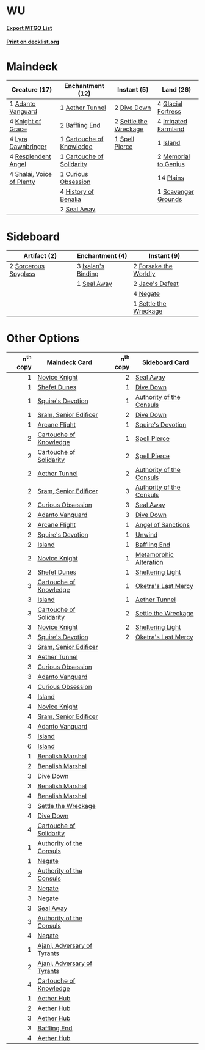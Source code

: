 # WU

#### [Export MTGO List](../collection/WU/WU.txt)
#### [Print on decklist.org](http://decklist.org/?deckmain=1%09Adanto%20Vanguard%0A1%09Aether%20Tunnel%0A2%09Baffling%20End%0A1%09Cartouche%20of%20Knowledge%0A1%09Cartouche%20of%20Solidarity%0A1%09Curious%20Obsession%0A2%09Dive%20Down%0A4%09Glacial%20Fortress%0A4%09History%20of%20Benalia%0A4%09Irrigated%20Farmland%0A1%09Island%0A4%09Knight%20of%20Grace%0A4%09Lyra%20Dawnbringer%0A2%09Memorial%20to%20Genius%0A14%09Plains%0A4%09Resplendent%20Angel%0A1%09Scavenger%20Grounds%0A2%09Seal%20Away%0A2%09Settle%20the%20Wreckage%0A4%09Shalai,%20Voice%20of%20Plenty%0A1%09Spell%20Pierce&deckside=2%09Forsake%20the%20Worldly%0A3%09Ixalan's%20Binding%0A2%09Jace's%20Defeat%0A4%09Negate%0A1%09Seal%20Away%0A1%09Settle%20the%20Wreckage%0A2%09Sorcerous%20Spyglass)
# Maindeck

|                                           Creature (17)                                            |                                          Enchantment (12)                                          |                                          Instant (5)                                           |                                           Land (26)                                           |
|----------------------------------------------------------------------------------------------------|----------------------------------------------------------------------------------------------------|------------------------------------------------------------------------------------------------|-----------------------------------------------------------------------------------------------|
|1 [Adanto Vanguard](http://gatherer.wizards.com/Pages/Card/Details.aspx?multiverseid=435152)        |1 [Aether Tunnel](http://gatherer.wizards.com/Pages/Card/Details.aspx?multiverseid=447179)          |2 [Dive Down](http://gatherer.wizards.com/Pages/Card/Details.aspx?multiverseid=435205)          |4 [Glacial Fortress](http://gatherer.wizards.com/Pages/Card/Details.aspx?multiverseid=435416)  |
|4 [Knight of Grace](http://gatherer.wizards.com/Pages/Card/Details.aspx?multiverseid=442911)        |2 [Baffling End](http://gatherer.wizards.com/Pages/Card/Details.aspx?multiverseid=439658)           |2 [Settle the Wreckage](http://gatherer.wizards.com/Pages/Card/Details.aspx?multiverseid=435186)|4 [Irrigated Farmland](http://gatherer.wizards.com/Pages/Card/Details.aspx?multiverseid=426947)|
|4 [Lyra Dawnbringer](http://gatherer.wizards.com/Pages/Card/Details.aspx?multiverseid=442914)       |1 [Cartouche of Knowledge](http://gatherer.wizards.com/Pages/Card/Details.aspx?multiverseid=426747) |1 [Spell Pierce](http://gatherer.wizards.com/Pages/Card/Details.aspx?multiverseid=425876)       |1 [Island](http://gatherer.wizards.com/Pages/Card/Details.aspx?multiverseid=439602)            |
|4 [Resplendent Angel](http://gatherer.wizards.com/Pages/Card/Details.aspx?multiverseid=447170)      |1 [Cartouche of Solidarity](http://gatherer.wizards.com/Pages/Card/Details.aspx?multiverseid=426709)|                                                                                                |2 [Memorial to Genius](http://gatherer.wizards.com/Pages/Card/Details.aspx?multiverseid=443131)|
|4 [Shalai, Voice of Plenty](http://gatherer.wizards.com/Pages/Card/Details.aspx?multiverseid=442923)|1 [Curious Obsession](http://gatherer.wizards.com/Pages/Card/Details.aspx?multiverseid=439692)      |                                                                                                |14 [Plains](http://gatherer.wizards.com/Pages/Card/Details.aspx?multiverseid=439601)           |
|                                                                                                    |4 [History of Benalia](http://gatherer.wizards.com/Pages/Card/Details.aspx?multiverseid=442909)     |                                                                                                |1 [Scavenger Grounds](http://gatherer.wizards.com/Pages/Card/Details.aspx?multiverseid=430871) |
|                                                                                                    |2 [Seal Away](http://gatherer.wizards.com/Pages/Card/Details.aspx?multiverseid=442919)              |                                                                                                |                                                                                               |


# Sideboard

|                                         Artifact (2)                                          |                                       Enchantment (4)                                       |                                          Instant (9)                                           |
|-----------------------------------------------------------------------------------------------|---------------------------------------------------------------------------------------------|------------------------------------------------------------------------------------------------|
|2 [Sorcerous Spyglass](http://gatherer.wizards.com/Pages/Card/Details.aspx?multiverseid=435407)|3 [Ixalan's Binding](http://gatherer.wizards.com/Pages/Card/Details.aspx?multiverseid=435168)|2 [Forsake the Worldly](http://gatherer.wizards.com/Pages/Card/Details.aspx?multiverseid=426715)|
|                                                                                               |1 [Seal Away](http://gatherer.wizards.com/Pages/Card/Details.aspx?multiverseid=442919)       |2 [Jace's Defeat](http://gatherer.wizards.com/Pages/Card/Details.aspx?multiverseid=430727)      |
|                                                                                               |                                                                                             |4 [Negate](http://gatherer.wizards.com/Pages/Card/Details.aspx?multiverseid=447135)             |
|                                                                                               |                                                                                             |1 [Settle the Wreckage](http://gatherer.wizards.com/Pages/Card/Details.aspx?multiverseid=435186)|


# Other Options

|*n*<sup>th</sup> copy|                                            Maindeck Card                                             |*n*<sup>th</sup> copy|                                          Sideboard Card                                           |
|--------------------:|------------------------------------------------------------------------------------------------------|--------------------:|---------------------------------------------------------------------------------------------------|
|                    1|[Novice Knight](http://gatherer.wizards.com/Pages/Card/Details.aspx?multiverseid=447166)              |                    2|[Seal Away](http://gatherer.wizards.com/Pages/Card/Details.aspx?multiverseid=442919)               |
|                    1|[Shefet Dunes](http://gatherer.wizards.com/Pages/Card/Details.aspx?multiverseid=430872)               |                    1|[Dive Down](http://gatherer.wizards.com/Pages/Card/Details.aspx?multiverseid=435205)               |
|                    1|[Squire's Devotion](http://gatherer.wizards.com/Pages/Card/Details.aspx?multiverseid=439682)          |                    1|[Authority of the Consuls](http://gatherer.wizards.com/Pages/Card/Details.aspx?multiverseid=417578)|
|                    1|[Sram, Senior Edificer](http://gatherer.wizards.com/Pages/Card/Details.aspx?multiverseid=423690)      |                    2|[Dive Down](http://gatherer.wizards.com/Pages/Card/Details.aspx?multiverseid=435205)               |
|                    1|[Arcane Flight](http://gatherer.wizards.com/Pages/Card/Details.aspx?multiverseid=442931)              |                    1|[Squire's Devotion](http://gatherer.wizards.com/Pages/Card/Details.aspx?multiverseid=439682)       |
|                    2|[Cartouche of Knowledge](http://gatherer.wizards.com/Pages/Card/Details.aspx?multiverseid=426747)     |                    1|[Spell Pierce](http://gatherer.wizards.com/Pages/Card/Details.aspx?multiverseid=425876)            |
|                    2|[Cartouche of Solidarity](http://gatherer.wizards.com/Pages/Card/Details.aspx?multiverseid=426709)    |                    2|[Spell Pierce](http://gatherer.wizards.com/Pages/Card/Details.aspx?multiverseid=425876)            |
|                    2|[Aether Tunnel](http://gatherer.wizards.com/Pages/Card/Details.aspx?multiverseid=447179)              |                    2|[Authority of the Consuls](http://gatherer.wizards.com/Pages/Card/Details.aspx?multiverseid=417578)|
|                    2|[Sram, Senior Edificer](http://gatherer.wizards.com/Pages/Card/Details.aspx?multiverseid=423690)      |                    3|[Authority of the Consuls](http://gatherer.wizards.com/Pages/Card/Details.aspx?multiverseid=417578)|
|                    2|[Curious Obsession](http://gatherer.wizards.com/Pages/Card/Details.aspx?multiverseid=439692)          |                    3|[Seal Away](http://gatherer.wizards.com/Pages/Card/Details.aspx?multiverseid=442919)               |
|                    2|[Adanto Vanguard](http://gatherer.wizards.com/Pages/Card/Details.aspx?multiverseid=435152)            |                    3|[Dive Down](http://gatherer.wizards.com/Pages/Card/Details.aspx?multiverseid=435205)               |
|                    2|[Arcane Flight](http://gatherer.wizards.com/Pages/Card/Details.aspx?multiverseid=442931)              |                    1|[Angel of Sanctions](http://gatherer.wizards.com/Pages/Card/Details.aspx?multiverseid=426703)      |
|                    2|[Squire's Devotion](http://gatherer.wizards.com/Pages/Card/Details.aspx?multiverseid=439682)          |                    1|[Unwind](http://gatherer.wizards.com/Pages/Card/Details.aspx?multiverseid=442960)                  |
|                    2|[Island](http://gatherer.wizards.com/Pages/Card/Details.aspx?multiverseid=439602)                     |                    1|[Baffling End](http://gatherer.wizards.com/Pages/Card/Details.aspx?multiverseid=439658)            |
|                    2|[Novice Knight](http://gatherer.wizards.com/Pages/Card/Details.aspx?multiverseid=447166)              |                    1|[Metamorphic Alteration](http://gatherer.wizards.com/Pages/Card/Details.aspx?multiverseid=447196)  |
|                    2|[Shefet Dunes](http://gatherer.wizards.com/Pages/Card/Details.aspx?multiverseid=430872)               |                    1|[Sheltering Light](http://gatherer.wizards.com/Pages/Card/Details.aspx?multiverseid=435187)        |
|                    3|[Cartouche of Knowledge](http://gatherer.wizards.com/Pages/Card/Details.aspx?multiverseid=426747)     |                    1|[Oketra's Last Mercy](http://gatherer.wizards.com/Pages/Card/Details.aspx?multiverseid=430707)     |
|                    3|[Island](http://gatherer.wizards.com/Pages/Card/Details.aspx?multiverseid=439602)                     |                    1|[Aether Tunnel](http://gatherer.wizards.com/Pages/Card/Details.aspx?multiverseid=447179)           |
|                    3|[Cartouche of Solidarity](http://gatherer.wizards.com/Pages/Card/Details.aspx?multiverseid=426709)    |                    2|[Settle the Wreckage](http://gatherer.wizards.com/Pages/Card/Details.aspx?multiverseid=435186)     |
|                    3|[Novice Knight](http://gatherer.wizards.com/Pages/Card/Details.aspx?multiverseid=447166)              |                    2|[Sheltering Light](http://gatherer.wizards.com/Pages/Card/Details.aspx?multiverseid=435187)        |
|                    3|[Squire's Devotion](http://gatherer.wizards.com/Pages/Card/Details.aspx?multiverseid=439682)          |                    2|[Oketra's Last Mercy](http://gatherer.wizards.com/Pages/Card/Details.aspx?multiverseid=430707)     |
|                    3|[Sram, Senior Edificer](http://gatherer.wizards.com/Pages/Card/Details.aspx?multiverseid=423690)      |                     |                                                                                                   |
|                    3|[Aether Tunnel](http://gatherer.wizards.com/Pages/Card/Details.aspx?multiverseid=447179)              |                     |                                                                                                   |
|                    3|[Curious Obsession](http://gatherer.wizards.com/Pages/Card/Details.aspx?multiverseid=439692)          |                     |                                                                                                   |
|                    3|[Adanto Vanguard](http://gatherer.wizards.com/Pages/Card/Details.aspx?multiverseid=435152)            |                     |                                                                                                   |
|                    4|[Curious Obsession](http://gatherer.wizards.com/Pages/Card/Details.aspx?multiverseid=439692)          |                     |                                                                                                   |
|                    4|[Island](http://gatherer.wizards.com/Pages/Card/Details.aspx?multiverseid=439602)                     |                     |                                                                                                   |
|                    4|[Novice Knight](http://gatherer.wizards.com/Pages/Card/Details.aspx?multiverseid=447166)              |                     |                                                                                                   |
|                    4|[Sram, Senior Edificer](http://gatherer.wizards.com/Pages/Card/Details.aspx?multiverseid=423690)      |                     |                                                                                                   |
|                    4|[Adanto Vanguard](http://gatherer.wizards.com/Pages/Card/Details.aspx?multiverseid=435152)            |                     |                                                                                                   |
|                    5|[Island](http://gatherer.wizards.com/Pages/Card/Details.aspx?multiverseid=439602)                     |                     |                                                                                                   |
|                    6|[Island](http://gatherer.wizards.com/Pages/Card/Details.aspx?multiverseid=439602)                     |                     |                                                                                                   |
|                    1|[Benalish Marshal](http://gatherer.wizards.com/Pages/Card/Details.aspx?multiverseid=442894)           |                     |                                                                                                   |
|                    2|[Benalish Marshal](http://gatherer.wizards.com/Pages/Card/Details.aspx?multiverseid=442894)           |                     |                                                                                                   |
|                    3|[Dive Down](http://gatherer.wizards.com/Pages/Card/Details.aspx?multiverseid=435205)                  |                     |                                                                                                   |
|                    3|[Benalish Marshal](http://gatherer.wizards.com/Pages/Card/Details.aspx?multiverseid=442894)           |                     |                                                                                                   |
|                    4|[Benalish Marshal](http://gatherer.wizards.com/Pages/Card/Details.aspx?multiverseid=442894)           |                     |                                                                                                   |
|                    3|[Settle the Wreckage](http://gatherer.wizards.com/Pages/Card/Details.aspx?multiverseid=435186)        |                     |                                                                                                   |
|                    4|[Dive Down](http://gatherer.wizards.com/Pages/Card/Details.aspx?multiverseid=435205)                  |                     |                                                                                                   |
|                    4|[Cartouche of Solidarity](http://gatherer.wizards.com/Pages/Card/Details.aspx?multiverseid=426709)    |                     |                                                                                                   |
|                    1|[Authority of the Consuls](http://gatherer.wizards.com/Pages/Card/Details.aspx?multiverseid=417578)   |                     |                                                                                                   |
|                    1|[Negate](http://gatherer.wizards.com/Pages/Card/Details.aspx?multiverseid=447135)                     |                     |                                                                                                   |
|                    2|[Authority of the Consuls](http://gatherer.wizards.com/Pages/Card/Details.aspx?multiverseid=417578)   |                     |                                                                                                   |
|                    2|[Negate](http://gatherer.wizards.com/Pages/Card/Details.aspx?multiverseid=447135)                     |                     |                                                                                                   |
|                    3|[Negate](http://gatherer.wizards.com/Pages/Card/Details.aspx?multiverseid=447135)                     |                     |                                                                                                   |
|                    3|[Seal Away](http://gatherer.wizards.com/Pages/Card/Details.aspx?multiverseid=442919)                  |                     |                                                                                                   |
|                    3|[Authority of the Consuls](http://gatherer.wizards.com/Pages/Card/Details.aspx?multiverseid=417578)   |                     |                                                                                                   |
|                    4|[Negate](http://gatherer.wizards.com/Pages/Card/Details.aspx?multiverseid=447135)                     |                     |                                                                                                   |
|                    1|[Ajani, Adversary of Tyrants](http://gatherer.wizards.com/Pages/Card/Details.aspx?multiverseid=447139)|                     |                                                                                                   |
|                    2|[Ajani, Adversary of Tyrants](http://gatherer.wizards.com/Pages/Card/Details.aspx?multiverseid=447139)|                     |                                                                                                   |
|                    4|[Cartouche of Knowledge](http://gatherer.wizards.com/Pages/Card/Details.aspx?multiverseid=426747)     |                     |                                                                                                   |
|                    1|[Aether Hub](http://gatherer.wizards.com/Pages/Card/Details.aspx?multiverseid=417815)                 |                     |                                                                                                   |
|                    2|[Aether Hub](http://gatherer.wizards.com/Pages/Card/Details.aspx?multiverseid=417815)                 |                     |                                                                                                   |
|                    3|[Aether Hub](http://gatherer.wizards.com/Pages/Card/Details.aspx?multiverseid=417815)                 |                     |                                                                                                   |
|                    3|[Baffling End](http://gatherer.wizards.com/Pages/Card/Details.aspx?multiverseid=439658)               |                     |                                                                                                   |
|                    4|[Aether Hub](http://gatherer.wizards.com/Pages/Card/Details.aspx?multiverseid=417815)                 |                     |                                                                                                   |


